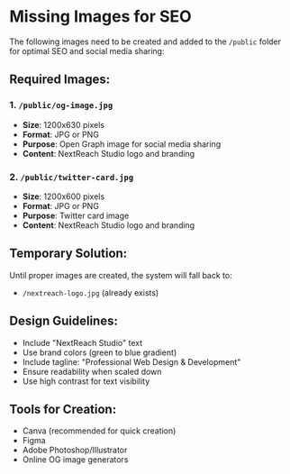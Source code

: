 # Missing Images for SEO

The following images need to be created and added to the `/public` folder for optimal SEO and social media sharing:

## Required Images:

### 1. `/public/og-image.jpg`
- **Size**: 1200x630 pixels
- **Format**: JPG or PNG
- **Purpose**: Open Graph image for social media sharing
- **Content**: NextReach Studio logo and branding

### 2. `/public/twitter-card.jpg`
- **Size**: 1200x600 pixels  
- **Format**: JPG or PNG
- **Purpose**: Twitter card image
- **Content**: NextReach Studio logo and branding

## Temporary Solution:
Until proper images are created, the system will fall back to:
- `/nextreach-logo.jpg` (already exists)

## Design Guidelines:
- Include "NextReach Studio" text
- Use brand colors (green to blue gradient)
- Include tagline: "Professional Web Design & Development"
- Ensure readability when scaled down
- Use high contrast for text visibility

## Tools for Creation:
- Canva (recommended for quick creation)
- Figma
- Adobe Photoshop/Illustrator
- Online OG image generators